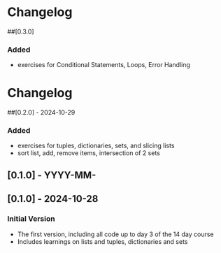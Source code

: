 # Changelog
##[0.3.0]
### Added
- exercises for Conditional Statements, Loops, Error Handling

# Changelog
##[0.2.0] - 2024-10-29
### Added
- exercises for tuples, dictionaries, sets, and slicing lists
- sort list, add, remove items, intersection of 2 sets

## [0.1.0] - YYYY-MM-

## [0.1.0] - 2024-10-28
### Initial Version
- The first version, including all code up to day 3 of the 14 day course
- Includes learnings on lists and tuples, dictionaries and sets